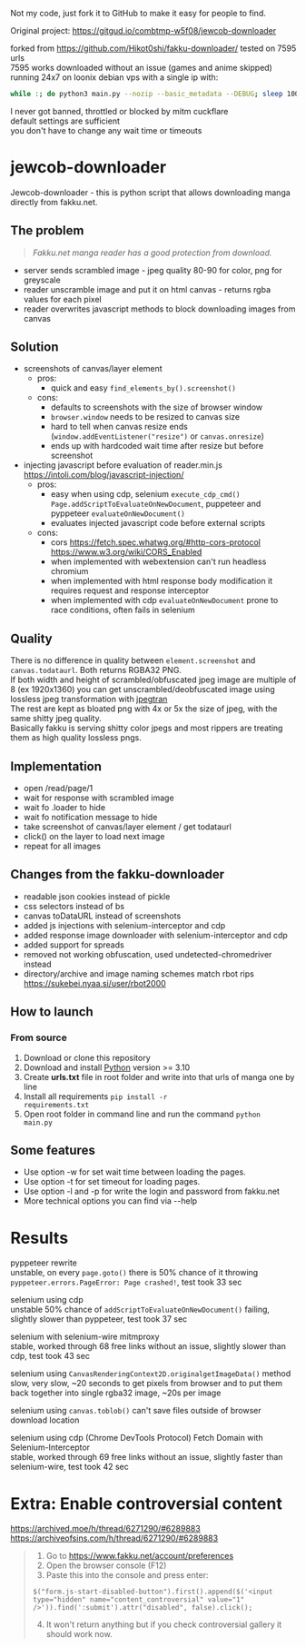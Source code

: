 Not my code, just fork it to GitHub to make it easy for people to find.

Original project: https://gitgud.io/combtmp-w5f08/jewcob-downloader


forked from https://github.com/Hikot0shi/fakku-downloader/
tested on 7595 urls   
7595 works downloaded without an issue (games and anime skipped)   
running 24x7 on loonix debian vps with a single ip with:   
```bash
while :; do python3 main.py --nozip --basic_metadata --DEBUG; sleep 100; done
```
I never got banned, throttled or blocked by mitm cuckflare   
default settings are sufficient   
you don't have to change any wait time or timeouts   

# jewcob-downloader

Jewcob-downloader - this is python script that allows downloading manga directly from fakku.net.

## The problem

> *Fakku.net manga reader has a good protection from download.* 

- server sends scrambled image - jpeg quality 80-90 for color, png for greyscale
- reader unscramble image and put it on html canvas - returns rgba values for each pixel
- reader overwrites javascript methods to block downloading images from canvas

## Solution

- screenshots of canvas/layer element
  - pros:
    - quick and easy `find_elements_by().screenshot()`
  - cons:
    - defaults to screenshots with the size of browser window
    - `browser.window` needs to be resized to canvas size
	- hard to tell when canvas resize ends (`window.addEventListener("resize")` or `canvas.onresize`)
    - ends up with hardcoded wait time after resize but before screenshot
- injecting javascript before evaluation of reader.min.js https://intoli.com/blog/javascript-injection/  
  - pros:
    - easy when using cdp, selenium `execute_cdp_cmd()` `Page.addScriptToEvaluateOnNewDocument`, puppeteer and pyppeteer `evaluateOnNewDocument()`
    - evaluates injected javascript code before external scripts
  - cons:
    - cors https://fetch.spec.whatwg.org/#http-cors-protocol https://www.w3.org/wiki/CORS_Enabled 
    - when implemented with webextension can't run headless chromium  
    - when implemented with html response body modification it requires request and response interceptor 
    - when implemented with cdp `evaluateOnNewDocument` prone to race conditions, often fails in selenium

## Quality

There is no difference in quality between `element.screenshot` and `canvas.todataurl`.  Both returns RGBA32 PNG.  
If both width and height of scrambled/obfuscated jpeg image are multiple of 8 (ex 1920x1360) you can get unscrambled/deobfuscated image using lossless jpeg transformation with [jpegtran](https://jpegclub.org/jpegtran)  
The rest are kept as bloated png with 4x or 5x the size of jpeg, with the same shitty jpeg quality.  
Basically fakku is serving shitty color jpegs and most rippers are treating them as high quality lossless pngs. 

## Implementation
- open /read/page/1
- wait for response with scrambled image
- wait fo .loader to hide
- wait fo notification message to hide
- take screenshot of canvas/layer element / get todataurl
- click() on the layer to load next image
- repeat for all images

## Changes from the fakku-downloader
- readable json cookies instead of pickle
- css selectors instead of bs
- canvas toDataURL instead of screenshots
- added js injections with selenium-interceptor and cdp
- added response image downloader with selenium-interceptor and cdp
- added support for spreads
- removed not working obfuscation, used undetected-chromedriver instead
- directory/archive and image naming schemes match rbot rips https://sukebei.nyaa.si/user/rbot2000

## How to launch  

### From source  
1) Download or clone this repository
2) Download and install [Python](https://www.python.org/downloads/release)  version >= 3.10
3) Create **urls.txt** file in root folder and write into that urls of manga one by line
4) Install all requirements <code>pip install -r requirements.txt</code>
5) Open root folder in command line and run the command <code>python main.py</code>

## Some features
* Use option -w for set wait time between loading the pages.
* Use option -t for set timeout for loading pages.
* Use option -l and -p for write the login and password from fakku.net
* More technical options you can find via --help

# Results

pyppeteer rewrite  
unstable, on every `page.goto()` there is 50% chance of it throwing `pyppeteer.errors.PageError: Page crashed!`, test took 33 sec

selenium using cdp  
unstable 50% chance of `addScriptToEvaluateOnNewDocument()` failing, slightly slower than pyppeteer, test took 37 sec

selenium with selenium-wire mitmproxy  
stable, worked through 68 free links without an issue, slightly slower than cdp, test took 43 sec

selenium using `CanvasRenderingContext2D.originalgetImageData()` method  
slow, very slow, ~20 seconds to get pixels from browser and to put them back together into single rgba32 image, ~20s per image

selenium using `canvas.toblob()` can't save files outside of browser download location

selenium using cdp (Chrome DevTools Protocol) Fetch Domain with Selenium-Interceptor  
stable, worked through 69 free links without an issue, slightly faster than selenium-wire, test took 42 sec  

# Extra: Enable controversial content

https://archived.moe/h/thread/6271290/#6289883  
https://archiveofsins.com/h/thread/6271290/#6289883  

> 1. Go to https://www.fakku.net/account/preferences
> 2. Open the browser console (F12)
> 3. Paste this into the console and press enter:
> ```jquery
> $("form.js-start-disabled-button").first().append($('<input type="hidden" name="content_controversial" value="1" />')).find(':submit').attr("disabled", false).click();
> ```
> 4. It won't return anything but if you check controversial gallery it should work now.
